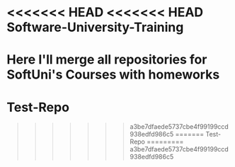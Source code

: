 <<<<<<< HEAD
<<<<<<< HEAD
Software-University-Training
============================
Here I'll merge all repositories for SoftUni's Courses with homeworks
=======
Test-Repo
=========
>>>>>>> a3be7dfaede5737cbe4f99199ccd938edfd986c5
=======
Test-Repo
=========
>>>>>>> a3be7dfaede5737cbe4f99199ccd938edfd986c5
